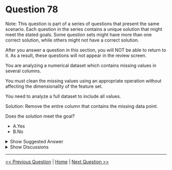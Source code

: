 # Question 78

Note: This question is part of a series of questions that present the same scenario. Each question in the series contains a unique solution that might meet the stated goals. Some question sets might have more than one correct solution, while others might not have a correct solution.

After you answer a question in this section, you will NOT be able to return to it. As a result, these questions will not appear in the review screen.

You are analyzing a numerical dataset which contains missing values in several columns.

You must clean the missing values using an appropriate operation without affecting the dimensionality of the feature set.

You need to analyze a full dataset to include all values.

Solution: Remove the entire column that contains the missing data point.

Does the solution meet the goal?

- A.Yes
- B.No

<details>
  <summary>Show Suggested Answer</summary>

<strong>B</strong><br>

<p>Use the Multiple Imputation by Chained Equations (MICE) method.</p>
<p>Reference:</p>
<p>https://www.ncbi.nlm.nih.gov/pmc/articles/PMC3074241/</p>
<p>https://docs.microsoft.com/en-us/azure/machine-learning/studio-module-reference/clean-missing-data</p>

</details>

<details>
  <summary>Show Discussions</summary>

<blockquote><p><strong>pg13</strong> <code>(Fri 17 Jun 2022 14:15)</code> - <em>Upvotes: 5</em></p><p>correct answer is no</p></blockquote>
<blockquote><p><strong>pranav33</strong> <code>(Sat 22 Jun 2024 14:54)</code> - <em>Upvotes: 1</em></p><p>No is correct</p></blockquote>
<blockquote><p><strong>TheCyanideLancer</strong> <code>(Tue 20 Dec 2022 09:54)</code> - <em>Upvotes: 3</em></p><p>If you remove columns, dimensions will be affected, hence answer given is correct, which is no.</p></blockquote>
<blockquote><p><strong>Shanggavee</strong> <code>(Wed 19 Oct 2022 03:20)</code> - <em>Upvotes: 2</em></p><p>the answer is no</p></blockquote>
<blockquote><p><strong>Shashi_mv</strong> <code>(Sun 02 Oct 2022 22:55)</code> - <em>Upvotes: 1</em></p><p>the answer is Ýes. we cannot remove the entire column for a single missing data point.</p></blockquote>
<blockquote><p><strong>nick234987</strong> <code>(Thu 13 Oct 2022 10:50)</code> - <em>Upvotes: 4</em></p><p>So it is No</p></blockquote>

</details>

---

[<< Previous Question](question_77.md) | [Home](../index.md) | [Next Question >>](question_79.md)

